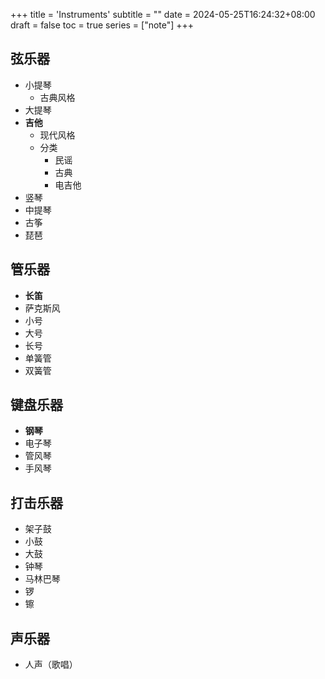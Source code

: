 +++
title = 'Instruments'
subtitle = ""
date = 2024-05-25T16:24:32+08:00
draft = false
toc = true
series = ["note"]
+++

## 弦乐器

-   小提琴
    -   古典风格
-   大提琴
-   **吉他**
    -   现代风格
    -   分类
        -   民谣
        -   古典
        -   电吉他
-   竖琴
-   中提琴
-   古筝
-   琵琶

## 管乐器

-   **长笛**
-   萨克斯风
-   小号
-   大号
-   长号
-   单簧管
-   双簧管

## 键盘乐器

-   **钢琴**
-   电子琴
-   管风琴
-   手风琴

## 打击乐器

-   架子鼓
-   小鼓
-   大鼓
-   钟琴
-   马林巴琴
-   锣
-   镲

## 声乐器

-   人声（歌唱）

